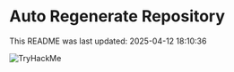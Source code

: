 # Auto Regenerate Repository

This README was last updated: 2025-04-12 18:10:36

 ![TryHackMe](https://tryhackme.com/badge/533634)